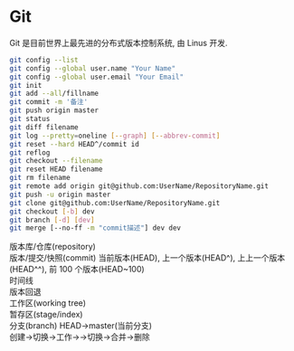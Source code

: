 # Git

Git 是目前世界上最先进的分布式版本控制系统, 由 Linus 开发.

```bash
git config --list
git config --global user.name "Your Name"
git config --global user.email "Your Email"
git init
git add --all/fillname
git commit -m '备注'
git push origin master
git status
git diff filename
git log --pretty=oneline [--graph] [--abbrev-commit]
git reset --hard HEAD^/commit id
git reflog
git checkout --filename
git reset HEAD filename
git rm filename
git remote add origin git@github.com:UserName/RepositoryName.git
git push -u origin master
git clone git@github.com:UserName/RepositoryName.git
git checkout [-b] dev
git branch [-d] [dev]
git merge [--no-ff -m "commit描述"] dev dev
```

版本库/仓库(repository)  
版本/提交/快照(commit)
当前版本(HEAD), 上一个版本(HEAD^), 上上一个版本(HEAD^^), 前 100 个版本(HEAD~100)  
时间线  
版本回退  
工作区(working tree)  
暂存区(stage/index)  
分支(branch)
HEAD->master(当前分支)  
创建->切换->工作->->切换->合并->删除
